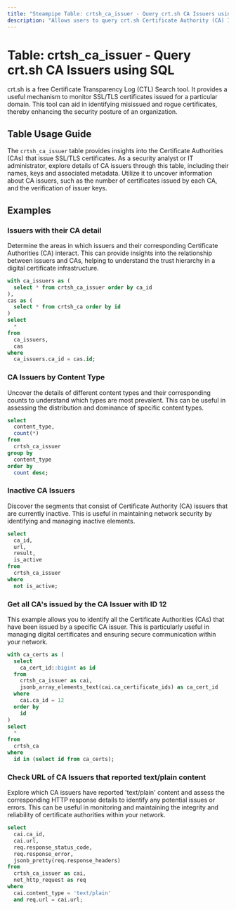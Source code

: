 ```yaml
---
title: "Steampipe Table: crtsh_ca_issuer - Query crt.sh CA Issuers using SQL"
description: "Allows users to query crt.sh Certificate Authority (CA) Issuers, providing insights into the entities that issue SSL/TLS certificates."
---
```


# Table: crtsh_ca_issuer - Query crt.sh CA Issuers using SQL

crt.sh is a free Certificate Transparency Log (CTL) Search tool. It provides a useful mechanism to monitor SSL/TLS certificates issued for a particular domain. This tool can aid in identifying misissued and rogue certificates, thereby enhancing the security posture of an organization.

## Table Usage Guide

The `crtsh_ca_issuer` table provides insights into the Certificate Authorities (CAs) that issue SSL/TLS certificates. As a security analyst or IT administrator, explore details of CA issuers through this table, including their names, keys and associated metadata. Utilize it to uncover information about CA issuers, such as the number of certificates issued by each CA, and the verification of issuer keys.

## Examples

### Issuers with their CA detail
Determine the areas in which issuers and their corresponding Certificate Authorities (CA) interact. This can provide insights into the relationship between issuers and CAs, helping to understand the trust hierarchy in a digital certificate infrastructure.

```sql
with ca_issuers as (
  select * from crtsh_ca_issuer order by ca_id
),
cas as (
  select * from crtsh_ca order by id
)
select
  *
from
  ca_issuers,
  cas
where
  ca_issuers.ca_id = cas.id;
```

### CA Issuers by Content Type
Uncover the details of different content types and their corresponding counts to understand which types are most prevalent. This can be useful in assessing the distribution and dominance of specific content types.

```sql
select
  content_type,
  count(*)
from
  crtsh_ca_issuer
group by
  content_type
order by
  count desc;
```

### Inactive CA Issuers
Discover the segments that consist of Certificate Authority (CA) issuers that are currently inactive. This is useful in maintaining network security by identifying and managing inactive elements.

```sql
select
  ca_id,
  url,
  result,
  is_active
from
  crtsh_ca_issuer
where
  not is_active;
```

### Get all CA's issued by the CA Issuer with ID 12
This example allows you to identify all the Certificate Authorities (CAs) that have been issued by a specific CA issuer. This is particularly useful in managing digital certificates and ensuring secure communication within your network.

```sql
with ca_certs as (
  select
    ca_cert_id::bigint as id
  from
    crtsh_ca_issuer as cai,
    jsonb_array_elements_text(cai.ca_certificate_ids) as ca_cert_id
  where
    cai.ca_id = 12
  order by
    id
)
select
  *
from
  crtsh_ca
where
  id in (select id from ca_certs);
```

### Check URL of CA Issuers that reported text/plain content
Explore which CA issuers have reported 'text/plain' content and assess the corresponding HTTP response details to identify any potential issues or errors. This can be useful in monitoring and maintaining the integrity and reliability of certificate authorities within your network.

```sql
select
  cai.ca_id,
  cai.url,
  req.response_status_code,
  req.response_error,
  jsonb_pretty(req.response_headers)
from
  crtsh_ca_issuer as cai,
  net_http_request as req
where
  cai.content_type = 'text/plain'
  and req.url = cai.url;
```